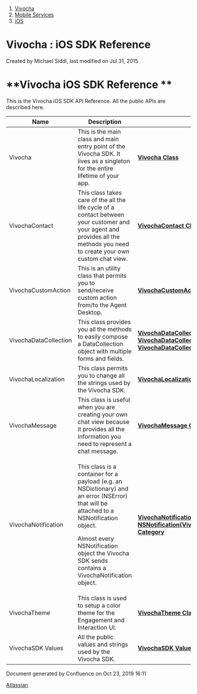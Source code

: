 1.  [Vivocha](index.html)
2.  [Mobile Services](Mobile-Services_1048602.html)
3.  [iOS](iOS_5079111.html)

<span id="title-text"> Vivocha : iOS SDK Reference </span>
==========================================================

Created by <span class="author"> Michael Siddi</span>, last modified on
Jul 31, 2015

<span class="s1">**Vivocha iOS SDK Reference **</span>
======================================================

This is the Vivocha iOS SDK API Reference. All the public APIs are
described here.

<table>
<colgroup>
<col style="width: 33%" />
<col style="width: 33%" />
<col style="width: 33%" />
</colgroup>
<thead>
<tr class="header">
<th>Name</th>
<th>Description</th>
<th>Link</th>
</tr>
</thead>
<tbody>
<tr class="odd">
<td>Vivocha</td>
<td>This is the main class and main entry point of the Vivocha SDK. It lives as a singleton for the entire lifetime of your app.</td>
<td><p><span class="s1"><strong><a href="Vivocha-Class---iOS_1048695.html">Vivocha Class</a></strong></span></p></td>
</tr>
<tr class="even">
<td>VivochaContact</td>
<td>This class takes care of the all the life cycle of a contact between your customer and your agent and provides all the methods you need to create your own custom chat view.</td>
<td><p><span class="s1"><strong><a href="VivochaContact-Class---iOS_1048698.html">VivochaContact Class</a></strong></span></p></td>
</tr>
<tr class="odd">
<td>VivochaCustomAction</td>
<td>This is an utility class that permits you to send/receive custom action from/to the Agent Desktop.</td>
<td><p><span class="s1"><strong><a href="VivochaCustomAction-Class---iOS_1048708.html">VivochaCustomAction Class</a></strong></span></p></td>
</tr>
<tr class="even">
<td>VivochaDataCollection</td>
<td>This class provides you all the methods to easily compose a DataCollection <span>object</span> with multiple forms and fields.</td>
<td><p><span class="s1"><strong><a href="VivochaDataCollection---iOS_1048704.html">VivochaDataCollection - VivochaDataCollectionForm - VivochaDataCollectionField Classes</a></strong></span></p></td>
</tr>
<tr class="odd">
<td>VivochaLocalization</td>
<td>This class permits you to change all the strings used by the Vivocha SDK.</td>
<td><strong><a href="VivochaLocalization-Class---iOS_5079086.html">VivochaLocalization Class</a></strong></td>
</tr>
<tr class="even">
<td>VivochaMessage</td>
<td>This class is useful when you are creating your own chat view because it provides all the information you need to represent a chat message.</td>
<td><p><span class="s1"><strong><a href="VivochaMessage-Class---iOS_1048711.html">VivochaMessage Class</a></strong></span></p></td>
</tr>
<tr class="odd">
<td>VivochaNotification</td>
<td><p>This class is a container for a payload (e.g. an NSDictionary) and an error (NSError) that will be attached to a NSNotification object.</p>
<p>Almost every NSNotification object the Vivocha SDK sends contains a VivochaNotification object.</p></td>
<td><p><span class="s1"><strong><a href="VivochaNotification-Class---iOS_1048709.html">VivochaNotification Class and NSNotification(VivochaNotificationAddons) Category</a></strong></span></p></td>
</tr>
<tr class="even">
<td>VivochaTheme</td>
<td>This class is used to setup a color theme for the Engagement and Interaction UI.</td>
<td><strong><a href="VivochaTheme-Class---iOS_11239596.html">VivochaTheme Class</a></strong></td>
</tr>
<tr class="odd">
<td>VivochaSDK Values</td>
<td>All the public values and strings used by the Vivocha SDK.</td>
<td><p><span class="s1"><strong><a href="VivochaSDK-Values---iOS_1048714.html">VivochaSDK Values</a></strong></span></p></td>
</tr>
</tbody>
</table>

<span class="s1">  
</span>

Document generated by Confluence on Oct 23, 2019 16:11

[Atlassian](http://www.atlassian.com/)
